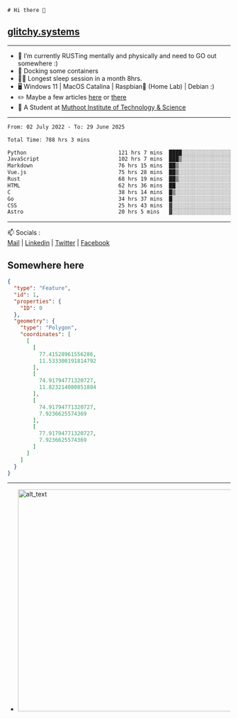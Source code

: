 ```
# Hi there 👋
```
## [glitchy.systems](https://glitchy.systems)
---

- 🌱 I’m currently RUSTing mentally and physically and need to GO out somewhere :)
- 🐋 Docking some containers
- 😶‍🌫️ Longest sleep session in a month 8hrs.
- 🖥️ Windows 11 | MacOS Catalina | Raspbian🥧 (Home Lab) | Debian :)
- ✏️ Maybe a few articles [here](https://medium.com/@advaithnarayanan8) or [there](https://medium.com/@advaithnarayanan8)
- 📑 A Student at [Muthoot Institute of Technology & Science](https://mgmits.ac.in/)



---

<!--START_SECTION:waka-->

```txt
From: 02 July 2022 - To: 29 June 2025

Total Time: 788 hrs 3 mins

Python                             121 hrs 7 mins  ████░░░░░░░░░░░░░░░░░░░░░   15.37 %
JavaScript                         102 hrs 7 mins  ███▒░░░░░░░░░░░░░░░░░░░░░   12.96 %
Markdown                           76 hrs 15 mins  ██▒░░░░░░░░░░░░░░░░░░░░░░   09.68 %
Vue.js                             75 hrs 28 mins  ██▒░░░░░░░░░░░░░░░░░░░░░░   09.58 %
Rust                               68 hrs 19 mins  ██▒░░░░░░░░░░░░░░░░░░░░░░   08.67 %
HTML                               62 hrs 36 mins  ██░░░░░░░░░░░░░░░░░░░░░░░   07.94 %
C                                  38 hrs 14 mins  █▒░░░░░░░░░░░░░░░░░░░░░░░   04.85 %
Go                                 34 hrs 37 mins  █░░░░░░░░░░░░░░░░░░░░░░░░   04.39 %
CSS                                25 hrs 43 mins  ▓░░░░░░░░░░░░░░░░░░░░░░░░   03.27 %
Astro                              20 hrs 5 mins   ▓░░░░░░░░░░░░░░░░░░░░░░░░   02.55 %
```

<!--END_SECTION:waka-->

---

📫 Socials :<br>
[Mail](mailto:advaith@glitchy.systems) | [Linkedin](https://www.linkedin.com/in/advaith-narayanan-a72152214/) | [Twitter](https://twitter.com/advaithnarayan) | [Facebook](https://screenmessage.com/qinq)

## Somewhere here

```geojson
{
  "type": "Feature",
  "id": 1,
  "properties": {
    "ID": 0
  },
  "geometry": {
    "type": "Polygon",
    "coordinates": [
      [
        [
          77.41528961556286,
          11.533300191814792
        ],
        [
          74.91794771320727,
          11.823214080851884
        ],
        [
          74.91794771320727,
          7.9236625574369
        ],
        [
          77.91794771320727,
          7.9236625574369
        ]
      ]
    ]
  }
}
```


--- 
- [<img alt="alt_text" width="500px" src="https://valid.x86.fr/cache/banner/xv24bv-6.png" />](https://valid.x86.fr/xv24bv)


